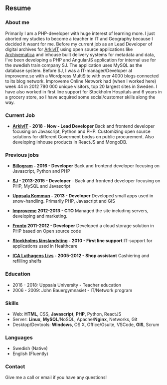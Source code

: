 ## Resume

### About me
Primarily I am a PHP-developer with huge interest of learning more. I just aborted my studies to become a teacher in IT and Geography because I decided it wasnt for me. Before my current job as an Lead Developer of digital archives for [ArkivIT](http://arkivit.se) using open source applications like [Archivematica](https://github.com/artefactual/archivematica) and inhouse built delivery systems for metadata and data, I've been developing a PHP and AngularJS application for internal use for the swedish train company SJ. The application uses MySQL as the database system. Before SJ, I was a IT-manager/Developer at improveme.se with a Wordpress MultiSite with over 4000 blogs connected to its blog network. Improveme Online Network had (when I worked here) week 44 in 2012 780 000 unique visitors, top 20 largest sites in Sweden. I have also worked in first line support for Stockholm Hospitals and 6 years in a grocery store, so I have acquired some social/customer skills along the way.

### Current Job

* **[ArkivIT](http://arkivit.se) - 2018 - Now - Lead Developer** Back and frontend developer focusing on Javascript, Python and PHP. Customizing open source solutions for different Goverment bodys on public procurement. Also developing inhouse products in ReactJS and MongoDB.

### Previous jobs

* **[Billogram](http://billogram.com) - 2016 - Developer** Back and frontend developer focusing on Javascript, Python and PHP

* **[SJ](http://sj.se) - 2013-2015 - Developer** - Back and frontend developer focusing on PHP, MySQL and Javascript

* **[Uppsala Kommun](http://uppsala.se) - 2013 - Developer** Developed small apps used in snow-handling. Primarily PHP, Javascript and GIS

* **[Improveme](http://improveme.se) 2012-2013 - CTO** Managed the site including servers, developing and marketing. 

* **[Fronto](http://www.fronto.se/) 2011-2012 - Developer** Developed a cloud storage solution in PHP based on Open source code

* **[Stockholms länslandsting](http://www.sll.se/) - 2010 - First line support** IT-support for applications used in Healthcare

* **[ICA Luthagens Livs](https://www.ica.se/butiker/supermarket/uppsala/ica-supermarket-luthagens-livs-1495/start/) - 2005-2012 - Shop assistant** Cashiering and refilling shelfs

### Education
* 2016 - 2018: Uppsala University - Teacher education
* 2006 - 2009: John Bauergymnasiet - IT/Network program

### Skills
* Web: **HTML**, CSS, **Javascript**, **PHP**, Python, ReactJS
* Server: **Linux**, **MySQL**/NoSQL, Apache/**Nginx**, Networks, Git
* Desktop/Devtools: **Windows**, OS X, Office/Gsuite, VSCode, **GIS**, Scrum

### Languages
* Swedish (Native)
* English (Fluently)

### Contact
Give me a call or email if you have any questions!

